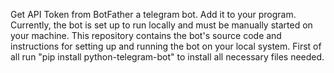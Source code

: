Get API Token from BotFather a telegram bot. Add it to your program. Currently, the bot is set up to run locally and must be manually started on your machine. This repository contains the bot's source code and instructions for setting up and running the bot on your local system.
First of all run "pip install python-telegram-bot" to install all necessary files needed.
